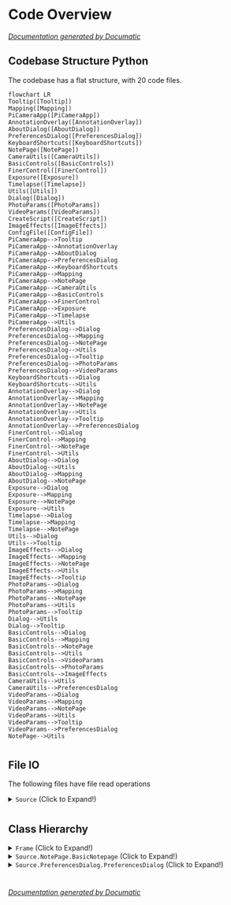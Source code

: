 # Code Overview

[_Documentation generated by Documatic_](https://www.documatic.com)

<!---Documatic-section-Codebase Structure Python-start--->
## Codebase Structure Python

The codebase has a flat structure, with 20 code files.

<!---Documatic-block-system_architecture-start--->
```mermaid
flowchart LR
Tooltip([Tooltip])
Mapping([Mapping])
PiCameraApp([PiCameraApp])
AnnotationOverlay([AnnotationOverlay])
AboutDialog([AboutDialog])
PreferencesDialog([PreferencesDialog])
KeyboardShortcuts([KeyboardShortcuts])
NotePage([NotePage])
CameraUtils([CameraUtils])
BasicControls([BasicControls])
FinerControl([FinerControl])
Exposure([Exposure])
Timelapse([Timelapse])
Utils([Utils])
Dialog([Dialog])
PhotoParams([PhotoParams])
VideoParams([VideoParams])
CreateScript([CreateScript])
ImageEffects([ImageEffects])
ConfigFile([ConfigFile])
PiCameraApp-->Tooltip
PiCameraApp-->AnnotationOverlay
PiCameraApp-->AboutDialog
PiCameraApp-->PreferencesDialog
PiCameraApp-->KeyboardShortcuts
PiCameraApp-->Mapping
PiCameraApp-->NotePage
PiCameraApp-->CameraUtils
PiCameraApp-->BasicControls
PiCameraApp-->FinerControl
PiCameraApp-->Exposure
PiCameraApp-->Timelapse
PiCameraApp-->Utils
PreferencesDialog-->Dialog
PreferencesDialog-->Mapping
PreferencesDialog-->NotePage
PreferencesDialog-->Utils
PreferencesDialog-->Tooltip
PreferencesDialog-->PhotoParams
PreferencesDialog-->VideoParams
KeyboardShortcuts-->Dialog
KeyboardShortcuts-->Utils
AnnotationOverlay-->Dialog
AnnotationOverlay-->Mapping
AnnotationOverlay-->NotePage
AnnotationOverlay-->Utils
AnnotationOverlay-->Tooltip
AnnotationOverlay-->PreferencesDialog
FinerControl-->Dialog
FinerControl-->Mapping
FinerControl-->NotePage
FinerControl-->Utils
AboutDialog-->Dialog
AboutDialog-->Utils
AboutDialog-->Mapping
AboutDialog-->NotePage
Exposure-->Dialog
Exposure-->Mapping
Exposure-->NotePage
Exposure-->Utils
Timelapse-->Dialog
Timelapse-->Mapping
Timelapse-->NotePage
Utils-->Dialog
Utils-->Tooltip
ImageEffects-->Dialog
ImageEffects-->Mapping
ImageEffects-->NotePage
ImageEffects-->Utils
ImageEffects-->Tooltip
PhotoParams-->Dialog
PhotoParams-->Mapping
PhotoParams-->NotePage
PhotoParams-->Utils
PhotoParams-->Tooltip
Dialog-->Utils
Dialog-->Tooltip
BasicControls-->Dialog
BasicControls-->Mapping
BasicControls-->NotePage
BasicControls-->Utils
BasicControls-->VideoParams
BasicControls-->PhotoParams
BasicControls-->ImageEffects
CameraUtils-->Utils
CameraUtils-->PreferencesDialog
VideoParams-->Dialog
VideoParams-->Mapping
VideoParams-->NotePage
VideoParams-->Utils
VideoParams-->Tooltip
VideoParams-->PreferencesDialog
NotePage-->Utils
```
<!---Documatic-block-system_architecture-end--->

# #
<!---Documatic-section-Codebase Structure Python-end--->

<!---Documatic-section-File IO-start--->
## File IO

<!---Documatic-block-file_io-start--->
The following files have file read operations

<!---Documatic-block-Source-start--->
<details>
	<summary><code>Source</code> (Click to Expand!)</summary>

* Source.AboutDialog: Assets/PiCamera.png, Assets/gpl.txt
* Source.AnnotationOverlay: Assets/ColorPicker1.png
* Source.BasicControls: Assets/reset.png
* Source.KeyboardShortcuts: Assets/keyboard.gif
* Source.PiCameraApp: Assets/camera-icon.png, Assets/flip.png, Assets/flip.png, Assets/rotate.png, Assets/video-icon-b.png
* Source.PreferencesDialog: Assets/camera-icon.png, Assets/computer-monitor.png, Assets/files.png, Assets/help.png, Assets/video-icon-b.png
* Source.Tooltip: Assets/Tooltips.txt
* Source.Utils
</details>
<!---Documatic-block-Source-end--->
<!---Documatic-block-file_io-end--->

# #
<!---Documatic-section-File IO-end--->

<!---Documatic-section-Class Hierarchy-start--->
## Class Hierarchy

<!---Documatic-block-Frame-start--->
<details>
	<summary><code>Frame</code> (Click to Expand!)</summary>

* Source.NotePage.BasicNotepage
</details>
<!---Documatic-block-Frame-end--->

<!---Documatic-block-Source.NotePage.BasicNotepage-start--->
<details>
	<summary><code>Source.NotePage.BasicNotepage</code> (Click to Expand!)</summary>

* Source.AboutDialog.About
* Source.AboutDialog.Credits
* Source.AboutDialog.License
* Source.AnnotationOverlay.AnnotationPage
* Source.AnnotationOverlay.OverlayPage
* Source.FinerControl.FinerControl
* Source.PreferencesDialog.General
* Source.PreferencesDialog.Interface
* Source.PreferencesDialog.Other
</details>
<!---Documatic-block-Source.NotePage.BasicNotepage-end--->

<!---Documatic-block-Source.PreferencesDialog.PreferencesDialog-start--->
<details>
	<summary><code>Source.PreferencesDialog.PreferencesDialog</code> (Click to Expand!)</summary>

* Source.AboutDialog.AboutDialog
* Source.AnnotationOverlay.AnnotationOverlayDialog
* Source.ImageEffects.ImageEffectsDialog
* Source.KeyboardShortcuts.KeyboardShortcutsDialog
* Source.PhotoParams.PhotoParamsDialog
* Source.PreferencesDialog.PreferencesDialog
* Source.VideoParams.VideoParamsDialog
</details>
<!---Documatic-block-Source.PreferencesDialog.PreferencesDialog-end--->

# #
<!---Documatic-section-Class Hierarchy-end--->

[_Documentation generated by Documatic_](https://www.documatic.com)